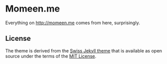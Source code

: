 # Momeen.me
Everything on http://momeen.me comes from here, surprisingly.

## License

The theme is derived from the [Swiss Jekyll theme](https://github.com/broccolini/swiss) that is available as open source under the terms of the [MIT License](http://opensource.org/licenses/MIT).
